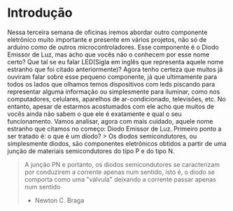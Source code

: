 # Introdução

Nessa terceira semana de oficinas iremos abordar outro componente eletrônico muito importante e presente em vários projetos, não só de arduino como de outros microcontroladores. Esse componente é o Diodo Emissor de Luz, mas acho que vocês não o conhecem por esse nome certo? Que tal se eu falar LED(Sigla em inglês que representa aquele nome estranho que foi citado anteriormente)?  Agora tenho certeza que muitos já ouviram falar sobre esse pequeno componente, já que ultimamente para todos os lados que olhamos temos dispositivos com leds piscando para representar alguma informação ou simplesmente para iluminar, como nos computadores, celulares, aparelhos de ar-condicionado, televisões, etc. No entanto, apesar de estarmos acostumados com ele acho que muitos de vocês ainda não sabem o que ele é exatamente e qual o seu funcionamento. Vamos analisar, agora com mais cuidado, aquele nome estranho que citamos no começo: Diodo Emissor de Luz. Primeiro ponto a ser tratado é: o que é um diodo? > Os diodos semicondutores, ou simplesmente diodos, são componentes eletrônicos obtidos a partir de uma junção de materiais semicondutores do tipo P e do tipo N.
> A junção PN e portanto, os diodos semicondutores se caracterizam por conduzirem a corrente apenas num sentido, isto é, o diodo se comporta como uma "válvula" deixando a corrente passar apenas num sentido
> - Newton C. Braga
